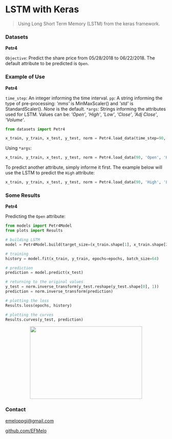 # LSTM with Keras

> Using Long Short Term Memory (LSTM) from the keras framework.

### Datasets

**Petr4**

`Objective`: Predict the share price from 05/28/2018 to 06/22/2018. The default attribute to be predicted is `Open`.

### Example of Use

**Petr4**

`time_step`: An integer informing the time interval.
`pp`: A string informing the type of pre-processing: _'mms'_ is MinMaxScaler() and _'std'_ is StandardScaler(). _None_ is the default.
`*args`: Strings informing the attributes used for LSTM. Values ​​can be: _'Open'_, _'High'_, _'Low'_, _'Close'_, _'Adj Close'_, _'Volume'_.

```python
from datasets import Petr4

x_train, y_train, x_test, y_test, norm = Petr4.load_data(time_step=90, pp='mms')
```

Using `*args`:

```python
x_train, y_train, x_test, y_test, norm = Petr4.load_data(90, 'Open', 'High', 'Low', 'Adj Close', pp='mms')
```

To predict another attribute, simply informe it first. The example below will use the LSTM to predict the `High` attribute:

```python
x_train, y_train, x_test, y_test, norm = Petr4.load_data(90, 'High', 'Low', 'Volume', pp='mms')
```

### Some Results

**Petr4**

Predicting the `Open` attribute:

```python
from models import Petr4Model
from plots import Results

# building LSTM
model = Petr4Model.build(target_size=(x_train.shape[1], x_train.shape[2]))

# training
history = model.fit(x_train, y_train, epochs=epochs, batch_size=64)

# prediction
prediction = model.predict(x_test)

# returning to the original values
y_test = norm.inverse_transform(y_test.reshape(y_test.shape[0], 1))
prediction = norm.inverse_transform(prediction)

# plotting the loss
Results.loss(epochs, history)

# plotting the curves
Results.curves(y_test, prediction)
```

<p align="center">
  <img width="350" height="226" src="https://i.imgur.com/ueqakOt.png">
</p>


### Contact

emeloppgi@gmail.com

[github.com/EFMelo](https://github.com/EFMelo)